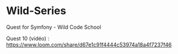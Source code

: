 # Wild-Series
Quest for Symfony - Wild Code School

Quest 10 (vidéo) : https://www.loom.com/share/d67e1c91f4444c53974a18a4f7237f46
